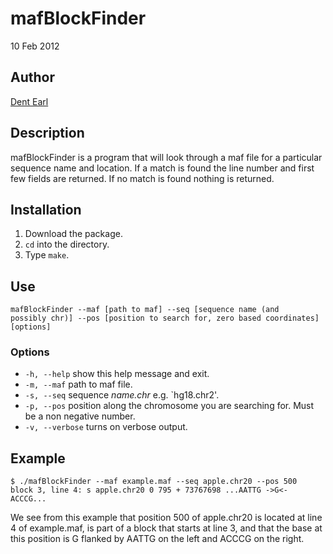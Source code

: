 # mafBlockFinder

10 Feb 2012

## Author

[Dent Earl](https://github.com/dentearl/)

## Description
mafBlockFinder is a program that will look through a maf file for a particular sequence name and location. If a match is found the line number and first few fields are returned. If no match is found nothing is returned.

## Installation
1. Download the package.
2. <code>cd</code> into the directory.
3. Type <code>make</code>.

## Use
<code>mafBlockFinder --maf [path to maf] --seq [sequence name (and possibly chr)] --pos [position to search for, zero based coordinates] [options] </code>

### Options
* <code>-h, --help</code>   show this help message and exit.
* <code>-m, --maf</code>   path to maf file.
* <code>-s, --seq</code>   sequence _name.chr_ e.g. `hg18.chr2'.
* <code>-p, --pos</code>   position along the chromosome you are searching for. Must be a non negative number.
* <code>-v, --verbose</code>   turns on verbose output.

## Example
    $ ./mafBlockFinder --maf example.maf --seq apple.chr20 --pos 500
    block 3, line 4: s apple.chr20 0 795 + 73767698 ...AATTG ->G<- ACCCG...
    
We see from this example that position 500 of apple.chr20 is located at line 4 of example.maf, is part of a block that starts at line 3,  and that the base at this position is G flanked by AATTG on the left and ACCCG on the right.

